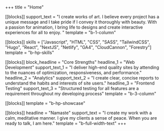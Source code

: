 +++
title = "Home"

[[blocks]]
support_text = "I create works of art. I believe every project has a unique message and I take pride if I convey it thoroughly with beauty. With a passion for animation, I bring life to designs and create interactive experiences for all to enjoy. "
template = "b-1-column"


[[blocks]]
skills = ["Javascript", "HTML", "CSS", "SASS", "TailwindCSS", "Hugo", "React", "NextJS", "Netlify", "GA4", "CloudCannon", "Forestry"]
template = "b-hp-skills"

[[blocks]]
block_headline = "Core Strengths"
headline_1 = "Web Development"
support_text_1 = "I deliver high-end quality sites by attending to the nuances of optimization, responsiveness, and performance."
headline_2 = "Analytics"
support_text_2 = "I create clear, concise reports to understand the habits and interests of site users."
headline_3 = "Frontend Testing"
support_text_3 = "Structured testing for all features are a requirement throughout my developing process"
template = "b-3-column"


[[blocks]]
template = "b-hp-showcase"

[[blocks]]
headline = "Namaste"
support_text = "I create my work with a calm, meditative manner. I give my clients a sense of peace. When you are ready to talk, I am here."
template = "b-full-width-text"
+++

